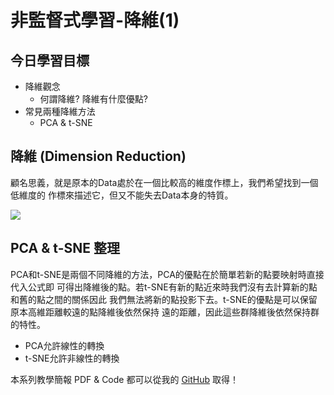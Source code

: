 # 非監督式學習-降維(1)

## 今日學習目標
- 降維觀念
    - 何謂降維? 降維有什麼優點?
- 常見兩種降維方法
    - PCA & t-SNE

## 降維 (Dimension Reduction)
顧名思義，就是原本的Data處於在一個比較高的維度作標上，我們希望找到一個低維度的 作標來描述它，但又不能失去Data本身的特質。

![](https://i.imgur.com/eUWRWNx.png)

## PCA & t-SNE 整理
PCA和t-SNE是兩個不同降維的方法，PCA的優點在於簡單若新的點要映射時直接代入公式即 可得出降維後的點。若t-SNE有新的點近來時我們沒有去計算新的點和舊的點之間的關係因此 我們無法將新的點投影下去。t-SNE的優點是可以保留原本高維距離較遠的點降維後依然保持 遠的距離，因此這些群降維後依然保持群的特性。

- PCA允許線性的轉換
- t-SNE允許非線性的轉換

本系列教學簡報 PDF & Code 都可以從我的 [GitHub](https://github.com/andy6804tw/2020-12th-ironman) 取得！